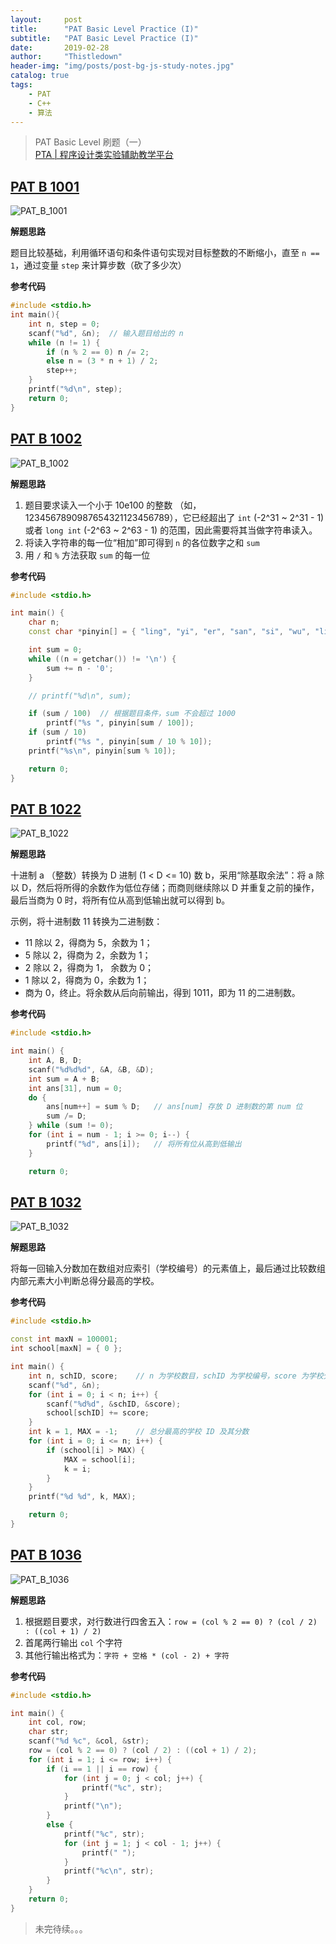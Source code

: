 ```yaml
---
layout:     post
title:      "PAT Basic Level Practice (I)"
subtitle:   "PAT Basic Level Practice (I)"
date:       2019-02-28
author:     "Thistledown"
header-img: "img/posts/post-bg-js-study-notes.jpg"
catalog: true
tags:
    - PAT
    - C++
    - 算法
---
```


> PAT Basic Level 刷题（一）   
> [PTA | 程序设计类实验辅助教学平台](https://pintia.cn/problem-sets/994805260223102976/problems)

## [PAT B 1001](https://pintia.cn/problem-sets/994805260223102976/problems/994805325918486528)

![PAT_B_1001](https://s2.ax1x.com/2019/02/28/kTzBOf.png)

**解题思路**

题目比较基础，利用循环语句和条件语句实现对目标整数的不断缩小，直至 `n == 1`，通过变量 `step` 来计算步数（砍了多少次）

**参考代码**

```c++
#include <stdio.h>
int main(){
    int n, step = 0;
    scanf("%d", &n);  // 输入题目给出的 n
    while (n != 1) {
        if (n % 2 == 0) n /= 2;
        else n = (3 * n + 1) / 2;
        step++;
    }
    printf("%d\n", step);
    return 0;
}
```

## [PAT B 1002](https://pintia.cn/problem-sets/994805260223102976/problems/994805324509200384)

![PAT_B_1002](https://s2.ax1x.com/2019/02/27/kTpVYj.png)

**解题思路**  
1. 题目要求读入一个小于 10e100 的整数 （如，1234567890987654321123456789），它已经超出了 `int` (-2^31 ~ 2^31 - 1) 或者 `long int` (-2^63 ~ 2^63 - 1) 的范围，因此需要将其当做字符串读入。
2. 将读入字符串的每一位“相加”即可得到 `n` 的各位数字之和 `sum`
3. 用 `/` 和 `%` 方法获取 `sum` 的每一位

**参考代码**  
```c++
#include <stdio.h>

int main() {
    char n;
    const char *pinyin[] = { "ling", "yi", "er", "san", "si", "wu", "liu", "qi", "ba", "jiu" };

    int sum = 0;
    while ((n = getchar()) != '\n') {
        sum += n - '0';
    }

    // printf("%d\n", sum);

    if (sum / 100)  // 根据题目条件，sum 不会超过 1000                      
        printf("%s ", pinyin[sum / 100]);
    if (sum / 10)                            
        printf("%s ", pinyin[sum / 10 % 10]);
    printf("%s\n", pinyin[sum % 10]);        

    return 0;
}
```


## [PAT B 1022](https://pintia.cn/problem-sets/994805260223102976/problems/994805299301433344)

![PAT_B_1022](https://s2.ax1x.com/2019/02/28/kTzyTg.png)

**解题思路**

十进制 a （整数）转换为 D 进制 (1 < D <= 10) 数 b，采用“除基取余法”：将 a 除以 D，然后将所得的余数作为低位存储；而商则继续除以 D 并重复之前的操作，最后当商为 0 时，将所有位从高到低输出就可以得到 b。

示例，将十进制数 11 转换为二进制数：
- 11 除以 2，得商为 5，余数为 1；
- 5 除以 2，得商为 2，余数为 1；
- 2 除以 2，得商为 1， 余数为 0；
- 1 除以 2，得商为 0，余数为 1；
- 商为 0，终止。将余数从后向前输出，得到 1011，即为 11 的二进制数。

**参考代码**

```c++
#include <stdio.h>

int main() {
    int A, B, D;
    scanf("%d%d%d", &A, &B, &D);
    int sum = A + B;
    int ans[31], num = 0;
    do {
    	ans[num++] = sum % D;	// ans[num] 存放 D 进制数的第 num 位
    	sum /= D;
    } while (sum != 0);
    for (int i = num - 1; i >= 0; i--) {
    	printf("%d", ans[i]);   // 将所有位从高到低输出
    }

    return 0;
```

## [PAT B 1032](https://pintia.cn/problem-sets/994805260223102976/problems/994805299301433344)

![PAT_B_1032](https://s2.ax1x.com/2019/02/28/kTzvX6.png)

**解题思路**

将每一回输入分数加在数组对应索引（学校编号）的元素值上，最后通过比较数组内部元素大小判断总得分最高的学校。

**参考代码**

```c++
#include <stdio.h>

const int maxN = 100001;
int school[maxN] = { 0 };

int main() {
    int n, schID, score;	// n 为学校数目，schID 为学校编号，score 为学校分数
    scanf("%d", &n);
    for (int i = 0; i < n; i++) {
        scanf("%d%d", &schID, &score);
        school[schID] += score;
    }
    int k = 1, MAX = -1;	// 总分最高的学校 ID 及其分数
    for (int i = 0; i <= n; i++) {
        if (school[i] > MAX) {
            MAX = school[i];
            k = i;
        }
    }
    printf("%d %d", k, MAX);

    return 0;
}
```

## [PAT B 1036](https://pintia.cn/problem-sets/994805260223102976/problems/994805285812551680)

![PAT_B_1036](https://s2.ax1x.com/2019/02/28/k7SA1I.png)

**解题思路**

1. 根据题目要求，对行数进行四舍五入：`row = (col % 2 == 0) ? (col / 2) : ((col + 1) / 2)`
2. 首尾两行输出 `col` 个字符
3. 其他行输出格式为：`字符 + 空格 * (col - 2) + 字符`

**参考代码**

```c++
#include <stdio.h>

int main() {
    int col, row;
    char str;
    scanf("%d %c", &col, &str);
    row = (col % 2 == 0) ? (col / 2) : ((col + 1) / 2);
    for (int i = 1; i <= row; i++) {
        if (i == 1 || i == row) {
            for (int j = 0; j < col; j++) {
                printf("%c", str);
            }
            printf("\n");
        }
        else {
            printf("%c", str);
            for (int j = 1; j < col - 1; j++) {
                printf(" ");
            }
            printf("%c\n", str);
        }
    }
    return 0;
}
```

> 未完待续。。。

<!--

## [PAT B ]()

![PAT_B_]()

**解题思路**

...

**参考代码**

```c++

```

-->
